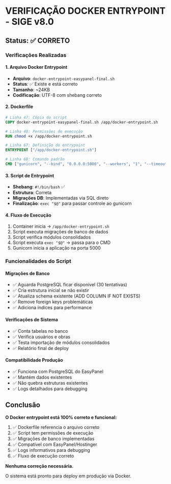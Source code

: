 # VERIFICAÇÃO DOCKER ENTRYPOINT - SIGE v8.0

## Status: ✅ CORRETO

### Verificações Realizadas

#### 1. Arquivo Docker Entrypoint
- **Arquivo**: `docker-entrypoint-easypanel-final.sh`
- **Status**: ✅ Existe e está correto
- **Tamanho**: ~24KB
- **Codificação**: UTF-8 com shebang correto

#### 2. Dockerfile
```dockerfile
# Linha 47: Cópia do script
COPY docker-entrypoint-easypanel-final.sh /app/docker-entrypoint.sh

# Linha 48: Permissões de execução  
RUN chmod +x /app/docker-entrypoint.sh

# Linha 67: Definição do entrypoint
ENTRYPOINT ["/app/docker-entrypoint.sh"]

# Linha 68: Comando padrão
CMD ["gunicorn", "--bind", "0.0.0.0:5000", "--workers", "1", "--timeout", "120", "--access-logfile", "-", "main:app"]
```

#### 3. Script de Entrypoint
- **Shebang**: `#!/bin/bash` ✅
- **Estrutura**: Correta
- **Migrações DB**: Implementadas via SQL direto
- **Finalização**: `exec "$@"` para passar controle ao gunicorn

#### 4. Fluxo de Execução
1. Container inicia → `/app/docker-entrypoint.sh`
2. Script executa migrações de banco de dados
3. Script verifica módulos consolidados
4. Script executa `exec "$@"` → passa para o CMD
5. Gunicorn inicia a aplicação na porta 5000

### Funcionalidades do Script

#### Migrações de Banco
- ✅ Aguarda PostgreSQL ficar disponível (30 tentativas)
- ✅ Cria estrutura inicial se não existir
- ✅ Atualiza schema existente (ADD COLUMN IF NOT EXISTS)
- ✅ Remove foreign keys problemáticas
- ✅ Adiciona índices para performance

#### Verificações de Sistema
- ✅ Conta tabelas no banco
- ✅ Verifica usuários e obras
- ✅ Testa importação de módulos consolidados
- ✅ Relatório final de deploy

#### Compatibilidade Produção
- ✅ Funciona com PostgreSQL do EasyPanel
- ✅ Mantém dados existentes
- ✅ Não quebra estruturas existentes
- ✅ Logs detalhados para debugging

## Conclusão

**O Docker entrypoint está 100% correto e funcional:**

1. ✅ Dockerfile referencia o arquivo correto
2. ✅ Script tem permissões de execução  
3. ✅ Migrações de banco implementadas
4. ✅ Compatível com EasyPanel/Hostinger
5. ✅ Logs informativos para debugging
6. ✅ Fluxo de execução correto

**Nenhuma correção necessária.**

O sistema está pronto para deploy em produção via Docker.